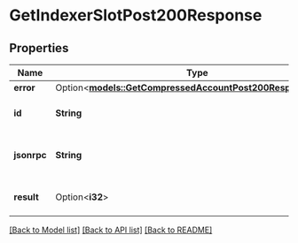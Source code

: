 # GetIndexerSlotPost200Response

## Properties

Name | Type | Description | Notes
------------ | ------------- | ------------- | -------------
**error** | Option<[**models::GetCompressedAccountPost200ResponseError**](_getCompressedAccount_post_200_response_error.md)> |  | [optional]
**id** | **String** | An ID to identify the response. | 
**jsonrpc** | **String** | The version of the JSON-RPC protocol. | 
**result** | Option<**i32**> |  | [optional][default to 100]

[[Back to Model list]](../README.md#documentation-for-models) [[Back to API list]](../README.md#documentation-for-api-endpoints) [[Back to README]](../README.md)



